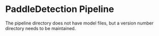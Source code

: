 # PaddleDetection Pipeline

The pipeline directory does not have model files, but a version number directory needs to be maintained.
